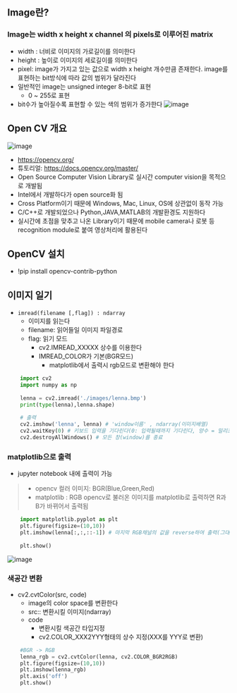 ## Image란?
### Image는 width x height x channel 의 pixels로 이루어진 matrix
  
  - width : 너비로 이미지의 가로길이를 의미한다
  - height : 높이로 이미지의 세로길이를 의미한다
  - pixel: image가 가지고 있는 값으로 width x height 개수만큼 존재한다. image를 표현하는 bit방식에 따라 값의 범위가 달라진다
  - 일반적인 image는 unsigned integer 8-bit로 표현
    - 0 ~ 255로 표현
  - bit수가 높아질수록 표현할 수 있는 색의 범위가 증가한다
 ![image](https://user-images.githubusercontent.com/76146752/116854837-496b2400-ac33-11eb-87ba-847ceae65bab.png)


## Open CV 개요
![image](https://user-images.githubusercontent.com/76146752/116854878-58ea6d00-ac33-11eb-84f4-1e7dce9b108d.png)

 - https://opencv.org/
 - 튜토리얼: https://docs.opencv.org/master/
 - Open  Source Computer Vision Library로 실시간 computer vision을 목적으로 개발됨
 - Intel에서 개발하다가 open source화 됨
 - Cross Platform이기 때문에 Windows, Mac, Linux, OS에 상관없이 동작 가능
 - C/C++로 개발되었으나 Python,JAVA,MATLAB의 개발환경도 지원하다
 - 실시간에 초점을 맞추고 나온 Library이기 때문에 mobile camera나 로봇 등 recognition module로 붙여 영상처리에 활용된다

## OpenCV 설치
  - !pip install opencv-contrib-python

## 이미지 일기
  - `imread(filename [,flag]) : ndarray`
    - 이미지를 읽는다
    - filename: 읽어들일 이미지 파일경로
    - flag: 읽기 모드
        - cv2.IMREAD_XXXXX 상수를 이용한다
        - IMREAD_COLOR가 기본(BGR모드)
            - matplotlib에서 출력시 rgb모드로 변환해야 한다


``` python
    import cv2
    import numpy as np
    
    lenna = cv2.imread('./images/lenna.bmp')
    print(type(lenna),lenna.shape)
    
    # 출력
    cv2.imshow('lenna', lenna) # 'window이름' , ndarray(이미지배열)
    cv2.waitKey(0) # 키보드 입력을 기다린다(0: 입력될때까지 기다린다, 양수 = 밀리초)
    cv2.destroyAllWindows() # 모든 창(window)를 종료
```

### matplotlib으로 출력
  - jupyter notebook 내에 출력이 가능
  > - opencv 컬러 이미지: BGR(Blue,Green,Red)
  > - matplotlib : RGB
  > opencv로 불러온 이미지를 matplotlib로 출력하면 R과 B가 바뀌어서 출력됨
  > 

 ``` python
     import matplotlib.pyplot as plt
     plt.figure(figsize=(10,10))
     plt.imshow(lenna[:,:,::-1]) # 마지막 RGB채널의 값을 reverse하여 출력(그대로 출력하면 R과 B가 뒤바뀌어 출력됨)
     
     plt.show()
```
![image](https://user-images.githubusercontent.com/76146752/116859400-eed5c600-ac3a-11eb-9d24-73801c752e0f.png)

### 색공간 변환
  - cv2.cvtColor(src, code)
    - image의 color space를 변환한다
    - src:: 변환시킬 이미지(ndarray)
    - code
        - 변환시킬 색공간 타입지정
        - cv2.COLOR_XXX2YYY형태의 상수 지정(XXX를 YYY로 변환)

``` python
    #BGR -> RGB
    lenna_rgb = cv2.cvtColor(lenna, cv2.COLOR_BGR2RGB)
    plt.figure(figsize=(10,10))
    plt.imshow(lenna_rgb)
    plt.axis('off')
    plt.show()
```







